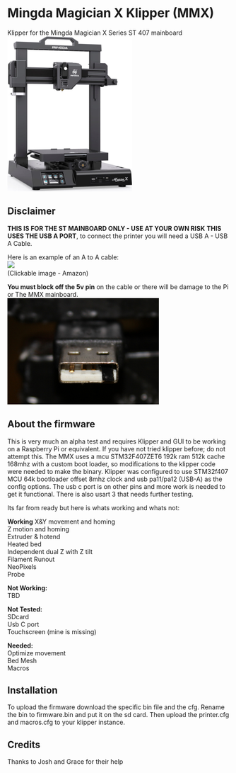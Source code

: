 # Mingda Magician X Klipper (MMX)
Klipper for the Mingda Magician X Series ST 407 mainboard
<BR/>
<img aling=left height=350 src="Assets/mingda-magician-x.jpg" />
<BR/>

## Disclaimer
**THIS IS FOR THE ST MAINBOARD ONLY - USE AT YOUR OWN RISK**
**THIS USES THE USB A PORT**, to connect the printer you will need a USB A - USB A Cable.

Here is an example of an A to A cable:  
<a href="https://www.amazon.com/Monoprice-Male-24AWG-Cable-Plated/dp/B002KKZRYM/ref=sr_1_6?crid=2VWT8AOWJONDZ&keywords=usb+a+to+a&qid=1677765580&sprefix=usb+a+to+%2Caps%2C358&sr=8-6"><img height=180 src="https://m.media-amazon.com/images/W/IMAGERENDERING_521856-T1/images/I/51hf51loE8L._AC_SX679_.jpg"></a>  
(Clickable image - Amazon)

**You must block off the 5v pin** on the cable or there will be damage to the Pi or The MMX mainboard.  
<img aling=left height=240 src="Assets/5v tape.jpeg" />

## About the firmware
This is very much an alpha test and requires Klipper and GUI to be working on a Raspberry Pi or equivalent. If you have not tried klipper before; do not attempt this.
The MMX uses a mcu STM32F407ZET6 192k ram 512k cache 168mhz with a custom boot loader, so modifications to the klipper code were needed to make the binary. 
Klipper was configured to use STM32f407 MCU 64k bootloader offset 8mhz clock and usb pa11/pa12 (USB-A) as the config options.
The usb c port is on other pins and more work is needed to get it functional. There is also usart 3 that needs further testing.

Its far from ready but here is whats working and whats not:

**Working**
X&Y movement and homing  
Z motion and homing  
Extruder & hotend  
Heated bed  
Independent dual Z with Z tilt  
Filament Runout  
NeoPixels  
Probe  
  
**Not Working:**  
TBD  
  
**Not Tested:**  
SDcard  
Usb C port  
Touchscreen (mine is missing)  

**Needed:**  
Optimize movement  
Bed Mesh  
Macros  

## Installation
To upload the firmware download the specific bin file and the cfg. Rename the bin to firmware.bin and put it on the sd card. Then upload the printer.cfg and macros.cfg to your klipper instance.

## Credits
Thanks to Josh and Grace for their help
